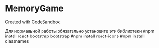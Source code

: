 # MemoryGame
Created with CodeSandbox

Для нормальной работы обязательно установите эти библиотеки
#npm install react-bootstrap bootstrap
#npm install react-icons
#npm install classnames
